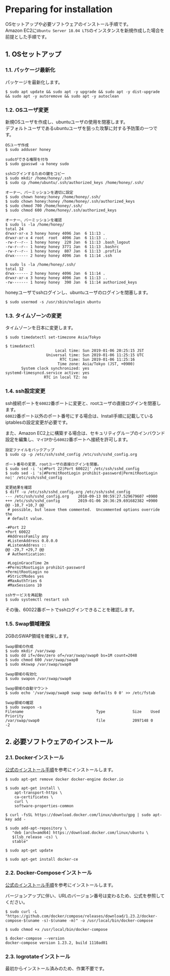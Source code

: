 # Preparing for installation

OSセットアップや必要ソフトウェアのインストール手順です。  
Amazon EC2に`Ubuntu Server 18.04 LTS`のインスタンスを新規作成した場合を前提とした手順です。  

## 1. OSセットアップ 

### 1.1. パッケージ最新化
パッケージを最新化します。
```
$ sudo apt update && sudo apt -y upgrade && sudo apt -y dist-upgrade && sudo apt -y autoremove && sudo apt -y autoclean
```

### 1.2. OSユーザ変更
新規OSユーザを作成し、ubuntuユーザの使用を閉塞します。  
デフォルトユーザであるubuntuユーザを狙った攻撃に対する予防策の一つです。
```
OSユーザ作成
$ sudo adduser honey

sudoができる権限を付与
$ sudo gpasswd -a honey sudo

sshログインするための鍵をコピー
$ sudo mkdir /home/honey/.ssh
$ sudo cp /home/ubuntu/.ssh/authorized_keys /home/honey/.ssh/

オーナー、パーミッションを適切に設定
$ sudo chown honey:honey /home/honey/.ssh/
$ sudo chown honey:honey /home/honey/.ssh/authorized_keys
$ sudo chmod 700 /home/honey/.ssh/
$ sudo chmod 600 /home/honey/.ssh/authorized_keys

オーナー、パーミッションを確認
$ sudo ls -la /home/honey/
total 24
drwxr-xr-x 3 honey honey 4096 Jan  6 11:13 .
drwxr-xr-x 4 root  root  4096 Jan  6 11:13 ..
-rw-r--r-- 1 honey honey  220 Jan  6 11:13 .bash_logout
-rw-r--r-- 1 honey honey 3771 Jan  6 11:13 .bashrc
-rw-r--r-- 1 honey honey  807 Jan  6 11:13 .profile
drwx------ 2 honey honey 4096 Jan  6 11:14 .ssh

$ sudo ls -la /home/honey/.ssh/
total 12
drwx------ 2 honey honey 4096 Jan  6 11:14 .
drwxr-xr-x 3 honey honey 4096 Jan  6 11:13 ..
-rw------- 1 honey honey  390 Jan  6 11:14 authorized_keys
```

honeyユーザでsshログインし、ubuntuユーザのログインを閉塞します。
```
$ sudo usermod -s /usr/sbin/nologin ubuntu
```

### 1.3. タイムゾーンの変更
タイムゾーンを日本に変更します。
```
$ sudo timedatectl set-timezone Asia/Tokyo

$ timedatectl
                      Local time: Sun 2019-01-06 20:25:15 JST
                  Universal time: Sun 2019-01-06 11:25:15 UTC
                        RTC time: Sun 2019-01-06 11:25:16
                       Time zone: Asia/Tokyo (JST, +0900)
       System clock synchronized: yes
systemd-timesyncd.service active: yes
                 RTC in local TZ: no
```

### 1.4. ssh設定変更
ssh接続ポートを`60022`番ポートに変更と、rootユーザの直接ログインを閉塞します。  
`60022`番ポート以外のポート番号にする場合は、Install手順に記載しているiptablesの設定変更が必要です。

また、Amazon EC2上に構築する場合は、セキュリティグループのインバウンド設定を編集し、`マイIP`から`60022`番ポートへ接続を許可します。

```
設定ファイルをバックアップ
$ sudo cp -p /etc/ssh/sshd_config /etc/ssh/sshd_config.org

ポート番号の変更、rootユーザの直接ログインを閉塞。
$ sudo sed -i 's|#Port 22|Port 60022|' /etc/ssh/sshd_config
$ sudo sed -i 's|#PermitRootLogin prohibit-password|PermitRootLogin no|' /etc/ssh/sshd_config

変更結果を確認
$ diff -u /etc/ssh/sshd_config.org /etc/ssh/sshd_config
--- /etc/ssh/sshd_config.org    2018-09-13 00:59:27.529679607 +0900
+++ /etc/ssh/sshd_config        2019-01-06 20:36:29.691682382 +0900
@@ -10,7 +10,7 @@
 # possible, but leave them commented.  Uncommented options override the
 # default value.

-#Port 22
+Port 60022
 #AddressFamily any
 #ListenAddress 0.0.0.0
 #ListenAddress ::
@@ -29,7 +29,7 @@
 # Authentication:

 #LoginGraceTime 2m
-#PermitRootLogin prohibit-password
+PermitRootLogin no
 #StrictModes yes
 #MaxAuthTries 6
 #MaxSessions 10

sshサービスを再起動
$ sudo systemctl restart ssh
```

その後、60022番ポートでsshログインできることを確認します。

### 1.5. Swap領域確保
2GBのSWAP領域を確保します。

```
Swap領域の作成
$ sudo mkdir /var/swap
$ sudo dd if=/dev/zero of=/var/swap/swap0 bs=1M count=2048
$ sudo chmod 600 /var/swap/swap0
$ sudo mkswap /var/swap/swap0

Swap領域の有効化
$ sudo swapon /var/swap/swap0

Swap領域の自動マウント
$ sudo echo '/var/swap/swap0 swap swap defaults 0 0' >> /etc/fstab

Swap領域の確認
$ sudo swapon -s
Filename                                Type            Size    Used    Priority
/var/swap/swap0                         file            2097148 0       -2
```

## 2. 必要ソフトウェアのインストール
### 2.1. Dockerインストール
[公式のインストール手順](https://docs.docker.com/install/linux/docker-ce/ubuntu/)を参考にインストールします。

```
$ sudo apt-get remove docker docker-engine docker.io

$ sudo apt-get install \
    apt-transport-https \
    ca-certificates \
    curl \
    software-properties-common

$ curl -fsSL https://download.docker.com/linux/ubuntu/gpg | sudo apt-key add -

$ sudo add-apt-repository \
   "deb [arch=amd64] https://download.docker.com/linux/ubuntu \
   $(lsb_release -cs) \
   stable"

$ sudo apt-get update

$ sudo apt-get install docker-ce
```

### 2.2. Docker-Composeインストール
[公式のインストール手順](https://docs.docker.com/compose/install/)を参考にインストールします。

バージョンアップに伴い、URLのバージョン番号は変わるため、公式を参照してください。
```
$ sudo curl -L "https://github.com/docker/compose/releases/download/1.23.2/docker-compose-$(uname -s)-$(uname -m)" -o /usr/local/bin/docker-compose

$ sudo chmod +x /usr/local/bin/docker-compose

$ docker-compose --version
docker-compose version 1.23.2, build 1110ad01
```

### 2.3. logrotateインストール
最初からインストール済みのため、作業不要です。
